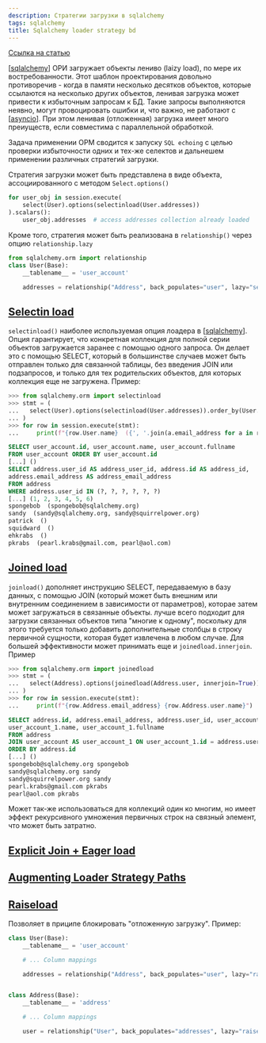 ```yaml
---
description: Стратегии загрузки в sqlalchemy
tags: sqlalchemy
title: Sqlalchemy loader strategy bd
---
```

[Ссылка на статью](https://docs.sqlalchemy.org/en/14/tutorial/orm_related_objects.html#tutorial-orm-loader-strategies)

[[sqlalchemy]] ОРИ загружает объекты лениво (laizy load), по мере их востребованности. Этот шаблон проектирования довольно противоречив - когда в памяти несколько десятков объектов, которые ссылаются на несколько других объектов, ленивая загрузка может привести к избыточным запросам к БД. Такие запросы выполняются неявно, могут провоцировать ошибки и, что важно, не работают с [[asyncio]]. При этом ленивая (отложенная) загрузка имеет много преиуществ, если совместима с параллельной обработкой.

Задача применении ОРМ сводится к запуску `SQL echoing` с целью проверки избыточности одних и тех-же селектов и дальнешем применении различных стратегий загрузки.

Стратегия загрузки может быть представлена в виде объекта, ассоциированного с методом `Select.options()`

```python
for user_obj in session.execute(
    select(User).options(selectinload(User.addresses))
).scalars():
    user_obj.addresses  # access addresses collection already loaded
```

Кроме того, стратегия может быть реализована в `relationship()` через опцию `relationship.lazy`

```python
from sqlalchemy.orm import relationship
class User(Base):
    __tablename__ = 'user_account'

    addresses = relationship("Address", back_populates="user", lazy="selectin")
```

## [Selectin load](https://docs.sqlalchemy.org/en/14/tutorial/orm_related_objects.html#selectin-load)

`selectinload()` наиболее используемая опция лоадера в [[sqlalchemy]]. Опция гарантирует, что конкретная коллекция для полной серии объектов загружается заранее с помощью одного запроса. Он делает это с помощью SELECT, который в большинстве случаев может быть отправлен только для связанной таблицы, без введения JOIN или подзапросов, и только для тех родительских объектов, для которых коллекция еще не загружена. Пример:

```python
>>> from sqlalchemy.orm import selectinload
>>> stmt = (
...   select(User).options(selectinload(User.addresses)).order_by(User.id)
... )
>>> for row in session.execute(stmt):
...     print(f"{row.User.name}  ({', '.join(a.email_address for a in row.User.addresses)})")
```

```sql
SELECT user_account.id, user_account.name, user_account.fullname
FROM user_account ORDER BY user_account.id
[...] ()
SELECT address.user_id AS address_user_id, address.id AS address_id,
address.email_address AS address_email_address
FROM address
WHERE address.user_id IN (?, ?, ?, ?, ?, ?)
[...] (1, 2, 3, 4, 5, 6)
spongebob  (spongebob@sqlalchemy.org)
sandy  (sandy@sqlalchemy.org, sandy@squirrelpower.org)
patrick  ()
squidward  ()
ehkrabs  ()
pkrabs  (pearl.krabs@gmail.com, pearl@aol.com)
```

## [Joined load](https://docs.sqlalchemy.org/en/14/tutorial/orm_related_objects.html#joined-load)

`joinload()` дополняет инструкцию SELECT, передаваемую в базу данных, с помощью JOIN (который может быть внешним или внутренним соединением в зависимости от параметров), которае затем может загружаться в связанные объекты. лучше всего подходит для загрузки связанных объектов типа "многие к одному", поскольку для этого требуется только добавить дополнительные столбцы в строку первичной сущности, которая будет извлечена в любом случае. Для большей эффективности может принимать еще и `joinedload.innerjoin`. Пример

```python
>>> from sqlalchemy.orm import joinedload
>>> stmt = (
...   select(Address).options(joinedload(Address.user, innerjoin=True)).order_by(Address.id)
... )
>>> for row in session.execute(stmt):
...     print(f"{row.Address.email_address} {row.Address.user.name}")
```

```sql
SELECT address.id, address.email_address, address.user_id, user_account_1.id AS id_1,
user_account_1.name, user_account_1.fullname
FROM address
JOIN user_account AS user_account_1 ON user_account_1.id = address.user_id
ORDER BY address.id
[...] ()
spongebob@sqlalchemy.org spongebob
sandy@sqlalchemy.org sandy
sandy@squirrelpower.org sandy
pearl.krabs@gmail.com pkrabs
pearl@aol.com pkrabs
```

Может так-же использоваться для коллекций один ко многим, но имеет эффект рекурсивного умножения первичных строк на связный элемент, что может быть затратно.

## [Explicit Join + Eager load](https://docs.sqlalchemy.org/en/14/tutorial/orm_related_objects.html#explicit-join-eager-load)

## [Augmenting Loader Strategy Paths](https://docs.sqlalchemy.org/en/14/tutorial/orm_related_objects.html#augmenting-loader-strategy-paths)

## [Raiseload](https://docs.sqlalchemy.org/en/14/tutorial/orm_related_objects.html#raiseload)

Позволяет в приципе блокировать "отложенную загрузку". Пример:

```python
class User(Base):
    __tablename__ = 'user_account'

    # ... Column mappings

    addresses = relationship("Address", back_populates="user", lazy="raise_on_sql")


class Address(Base):
    __tablename__ = 'address'

    # ... Column mappings

    user = relationship("User", back_populates="addresses", lazy="raise_on_sql")
```

[//begin]: # "Autogenerated link references for markdown compatibility"
[sqlalchemy]: ../lists/sqlalchemy "Sqlalchemy"
[asyncio]: asyncio "Asyncio"
[sqlalchemy]: ../lists/sqlalchemy "Sqlalchemy"
[//end]: # "Autogenerated link references"
